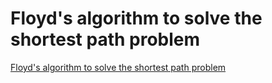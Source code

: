# Floyd's algorithm to solve the shortest path problem
[Floyd's algorithm to solve the shortest path problem](https://aiwithcloud.com/2022/09/19/floyds_algorithm_to_solve_the_shortest_path_problem/)